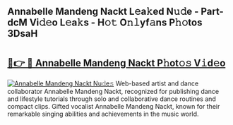 ## Annabelle Mandeng Nackt L𝚎a𝚔ed N𝚞𝚍e - Part-dcM Vi𝚍𝚎o L𝚎a𝚔s - H𝚘𝚝 O𝚗𝚕yf𝚊ns P𝚑𝚘tos 3DsaH

# <h2><a href="http://kfbb5v9.oniu.top/?m=Annabelle+Mandeng+Nackt">🔗👉 🔴 Annabelle Mandeng Nackt P𝚑ot𝚘𝚜 V𝚒d𝚎o</a></h2>

[![Annabelle Mandeng Nackt Nu𝚍e𝚜](https://i.imgur.com/0qMVB7G.gif)](http://kfbb5v9.oniu.top/?m=Annabelle+Mandeng+Nackt)
Web-based artist and dance collaborator Annabelle Mandeng Nackt, recognized for publishing dance and lifestyle tutorials through solo and collaborative dance routines and compact clips. Gifted vocalist Annabelle Mandeng Nackt, known for their remarkable singing abilities and achievements in the music world.  
